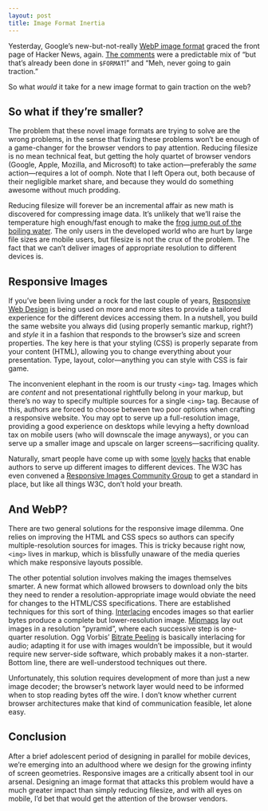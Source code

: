 ```yaml
---
layout: post
title: Image Format Inertia
---
```


Yesterday, Google’s new-but-not-really [WebP image format](https://developers.google.com/speed/webp/) graced the front page of Hacker News, again. [The comments](http://news.ycombinator.com/item?id=3843839) were a predictable mix of “but that’s already been done in `$FORMAT`!” and “Meh, never going to gain traction.”

So what *would* it take for a new image format to gain traction on the web?

## So what if they’re smaller?

The problem that these novel image formats are trying to solve are the wrong problems, in the sense that fixing these problems won’t be enough of a game-changer for the browser vendors to pay attention. Reducing filesize is no mean technical feat, but getting the holy quartet of browser vendors (Google, Apple, Mozilla, and Microsoft) to take action—preferably the *same* action—requires a lot of oomph. Note that I left Opera out, both because of their negligible market share, and because they would do something awesome without much prodding.

Reducing filesize will forever be an incremental affair as new math is discovered for compressing image data. It’s unlikely that we’ll raise the temperature high enough/fast enough to make the [frog jump out of the boiling water](http://en.wikipedia.org/wiki/Boiling_frog). The only users in the developed world who are hurt by large file sizes are mobile users, but filesize is not the crux of the problem. The fact that we can’t deliver images of appropriate resolution to different devices is.

## Responsive Images

If you’ve been living under a rock for the last couple of years, [Responsive Web Design](http://johnpolacek.github.com/scrolldeck.js/decks/responsive/) is being used on more and more sites to provide a tailored experience for the different devices accessing them. In a nutshell, you build the same website you always did (using properly semantic markup, right?) and *style* it in a fashion that responds to the browser’s size and screen properties. The key here is that your styling (CSS) is properly separate from your content (HTML), allowing you to change everything about your presentation. Type, layout, color—anything you can style with CSS is fair game.

The inconvenient elephant in the room is our trusty `<img>` tag. Images which are *content* and not presentational rightfully belong in your markup, but there’s no way to specify multiple sources for a single `<img>` tag. Because of this, authors are forced to choose between two poor options when crafting a responsive website. You may opt to serve up a full-resolution image, providing a good experience on desktops while levying a hefty download tax on mobile users (who will downscale the image anyways), or you can serve up a smaller image and upscale on larger screens—sacrificing quality.

Naturally, smart people have come up with some [lovely](https://github.com/filamentgroup/Responsive-Images) [hacks](http://www.alistapart.com/articles/responsive-images-how-they-almost-worked-and-what-we-need/) that enable authors to serve up different images to different devices. The W3C has even convened a [Responsive Images Community Group](http://www.w3.org/community/respimg/) to get a standard in place, but like all things W3C, don’t hold your breath.

## And WebP?

There are two general solutions for the responsive image dilemma. One relies on improving the HTML and CSS specs so authors can specify multiple-resolution sources for images. This is tricky because right now, `<img>` lives in markup, which is blissfully unaware of the media queries which make responsive layouts possible.

The other potential solution involves making the images themselves smarter. A new format which allowed browsers to download only the bits they need to render a resolution-appropriate image would obviate the need for changes to the HTML/CSS specifications. There are established techniques for this sort of thing. [Interlacing][interlacing] encodes images so that earlier bytes produce a complete but lower-resolution image. [Mipmaps][mipmaps] lay out images in a resolution “pyramid”, where each successive step is one-quarter  resolution. Ogg Vorbis’ [Bitrate Peeling][bitratepeeling] is basically interlacing for audio; adapting it for use with images wouldn’t be impossible, but it would require new server-side software, which probably makes it a non-starter. Bottom line, there are well-understood techniques out there.

Unfortunately, this solution requires development of more than just a new image decoder; the browser’s network layer would need to be informed when to stop reading bytes off the wire. I don’t know whether current browser architectures make that kind of communication feasible, let alone easy.

## Conclusion

After a brief adolescent period of designing in parallel for mobile devices, we’re emerging into an adulthood where we design for the growing infinty of screen geometries. Responsive images are a critically absent tool in our arsenal. Designing an image format that attacks this problem would have a much greater impact than simply reducing filesize, and with all eyes on mobile, I’d bet that would get the attention of the browser vendors.


[interlacing]: http://en.wikipedia.org/wiki/Interlace_(bitmaps)
[mipmaps]: http://en.wikipedia.org/wiki/Mipmap
[bitratepeeling]: http://en.wikipedia.org/wiki/Bitrate_peeling